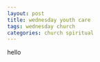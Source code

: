 ```yaml
---
layout: post
title: wednesday youth care
tags: wednesday church
categories: church spiritual
---
```


hello
